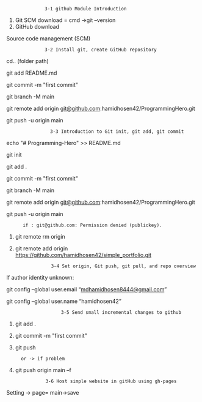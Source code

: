 
                  3-1 github Module Introduction

  1. Git SCM download = cmd ->git –version
  2. GitHub download
  
Source code management (SCM)

                  3-2 Install git, create GitHub repository

cd.. (folder path)

git add README.md

git commit -m "first commit"

git branch -M main

git remote add origin git@github.com:hamidhosen42/ProgrammingHero.git 

git push -u origin main

                    3-3 Introduction to Git init, git add, git commit

echo "# Programming-Hero" >> README.md

git init

git add .

git commit -m "first commit"

git branch -M main

git remote add origin git@github.com:hamidhosen42/ProgrammingHero.git 

git push -u origin main

          if : git@github.com: Permission denied (publickey).
          
  1. git remote rm origin
  2. git remote add origin https://github.com/hamidhosen42/simple_portfolio.git

                      3-4 Set origin, Git push, git pull, and repo overview

If author identity unknown:

git config –global user.email “mdhamidhosen8444@gmail.com”

git config –global user.name “hamidhosen42”

                        3-5 Send small incremental changes to github
   1. git add .
   2. git commit -m "first commit"
   3. git push
   
            or -> if problem

   4. git push origin main –f

                     3-6 Host simple website in gitHub using gh-pages

Setting -> page= main->save
